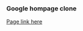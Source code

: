 <h3>Google hompage clone</h3>
<a href="https://cre8tcodes.github.io/google_homepage/">Page link here</a>